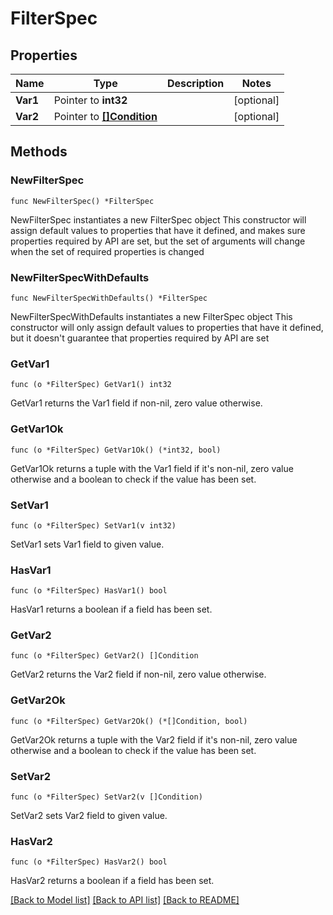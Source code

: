 # FilterSpec

## Properties

Name | Type | Description | Notes
------------ | ------------- | ------------- | -------------
**Var1** | Pointer to **int32** |  | [optional] 
**Var2** | Pointer to [**[]Condition**](Condition.md) |  | [optional] 

## Methods

### NewFilterSpec

`func NewFilterSpec() *FilterSpec`

NewFilterSpec instantiates a new FilterSpec object
This constructor will assign default values to properties that have it defined,
and makes sure properties required by API are set, but the set of arguments
will change when the set of required properties is changed

### NewFilterSpecWithDefaults

`func NewFilterSpecWithDefaults() *FilterSpec`

NewFilterSpecWithDefaults instantiates a new FilterSpec object
This constructor will only assign default values to properties that have it defined,
but it doesn't guarantee that properties required by API are set

### GetVar1

`func (o *FilterSpec) GetVar1() int32`

GetVar1 returns the Var1 field if non-nil, zero value otherwise.

### GetVar1Ok

`func (o *FilterSpec) GetVar1Ok() (*int32, bool)`

GetVar1Ok returns a tuple with the Var1 field if it's non-nil, zero value otherwise
and a boolean to check if the value has been set.

### SetVar1

`func (o *FilterSpec) SetVar1(v int32)`

SetVar1 sets Var1 field to given value.

### HasVar1

`func (o *FilterSpec) HasVar1() bool`

HasVar1 returns a boolean if a field has been set.

### GetVar2

`func (o *FilterSpec) GetVar2() []Condition`

GetVar2 returns the Var2 field if non-nil, zero value otherwise.

### GetVar2Ok

`func (o *FilterSpec) GetVar2Ok() (*[]Condition, bool)`

GetVar2Ok returns a tuple with the Var2 field if it's non-nil, zero value otherwise
and a boolean to check if the value has been set.

### SetVar2

`func (o *FilterSpec) SetVar2(v []Condition)`

SetVar2 sets Var2 field to given value.

### HasVar2

`func (o *FilterSpec) HasVar2() bool`

HasVar2 returns a boolean if a field has been set.


[[Back to Model list]](../README.md#documentation-for-models) [[Back to API list]](../README.md#documentation-for-api-endpoints) [[Back to README]](../README.md)


